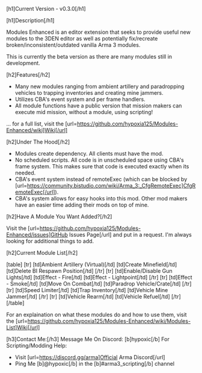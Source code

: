 [h1]Current Version - v0.3.0[/h1]

[h1]Description[/h1]

Modules Enhanced is an editor extension that seeks to provide useful new modules to the 3DEN editor as well as potentially fix/recreate broken/inconsistent/outdated vanilla Arma 3 modules.

This is currently the beta version as there are many modules still in development.

[h2]Features[/h2]
- Many new modules ranging from ambient artillery and paradropping vehicles to trapping inventories and creating mine jammers.
- Utilizes CBA's event system and per frame handlers.
- All module functions have a public version that mission makers can execute mid mission, without a module, using scripting!

... for a full list, visit the [url=https://github.com/hypoxia125/Modules-Enhanced/wiki]Wiki[/url]

[h2]Under The Hood[/h2]
- Modules create dependency. All clients must have the mod.
- No scheduled scripts. All code is in unscheduled space using CBA's frame system. This makes sure that code is executed exactly when its needed.
- CBA's event system instead of remoteExec (which can be blocked by [url=https://community.bistudio.com/wiki/Arma_3:_CfgRemoteExec]CfgRemoteExec[/url]).
- CBA's system allows for easy hooks into this mod. Other mod makers have an easier time adding their mods on top of mine.

[h2]Have A Module You Want Added?[/h2]

Visit the [url=https://github.com/hypoxia125/Modules-Enhanced/issues]GitHub Issues Page[/url] and put in a request. I'm always looking for additional things to add.

[h2]Current Module List[/h2]

[table]
    [tr]
        [td]Ambient Artillery (Virtual)[/td]
        [td]Create Minefield[/td]
        [td]Delete BI Respawn Position[/td]
    [/tr]
    [tr]
        [td]Enable/Disable Gun Lights[/td]
        [td]Effect - Fire[/td]
        [td]Effect - Lightpoint[/td]
    [/tr]
    [tr]
        [td]Effect - Smoke[/td]
        [td]Move On Combat[/td]
        [td]Paradrop Vehicle/Crate[/td]
    [/tr]
    [tr]
        [td]Speed Limiter[/td]
        [td]Trap Inventory[/td]
        [td]Vehicle Mine Jammer[/td]
    [/tr]
    [tr]
        [td]Vehicle Rearm[/td]
        [td]Vehicle Refuel[/td]
    [/tr]
[/table]

For an explaination on what these modules do and how to use them, visit the [url=https://github.com/hypoxia125/Modules-Enhanced/wiki/Modules-List]Wiki[/url]

[h3]Contact Me:[/h3]
Message Me On Discord: [b]hypoxic[/b]
For Scripting/Modding Help:
- Visit [url=https://discord.gg/arma]Official Arma Discord[/url]
- Ping Me [b]@hypoxic[/b] in the [b]#arma3_scripting[/b] channel